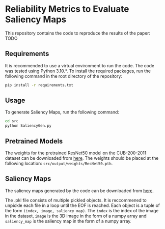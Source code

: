 # Reliability Metrics to Evaluate Saliency Maps

This repository contains the code to reproduce the results of the paper:
TODO

## Requirements

It is recommended to use a virtual environment to run the code. The code was tested using Python 3.10.*. To install the required packages, run the following command in the root directory of the repository:

```bash
pip install -r requirements.txt
```

## Usage

To generate Saliency Maps, run the following command:

```bash
cd src
python SaliencyGen.py
```

## Pretrained Models

The weights for the pretrained ResNet50 model on the CUB-200-2011 dataset can be downloaded from [here](https://fkd-ds.synology.me/web_data/meta_xai_paper_2023/ResNet50.pth). The weights should be placed at the following location: `src/output/weights/ResNet50.pth`.

## Saliency Maps

The saliency maps generated by the code can be downloaded from [here](https://fkd-ds.synology.me/).

The .pkl file consists of multiple pickled objects. It is reccommened to unpickle each file in a loop until the EOF is reached. Each object is a tuple of the form `(index, image, saliency_map)`. The `index` is the index of the image in the dataset, `image` is the 3D image in the form of a numpy array and `saliency_map` is the saliency map in the form of a numpy array.

